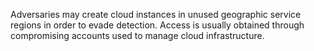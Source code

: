 Adversaries may create cloud instances in unused geographic service regions in order to evade detection. Access is usually obtained through compromising accounts used to manage cloud infrastructure.